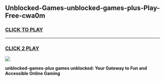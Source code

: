 
## Unblocked-Games-unblocked-games-plus-Play-Free-cwa0m
<h3>
<a href="https://premium76.site?title=unblocked-games-plus&ref=12A">CLICK TO PLAY</a></h3>
<hr>

<h3>
<a href="https://premium76.site?title=unblocked-games-plus&ref=12A">CLICK 2 PLAY</a>
  
</h3>

<a href="https://premium76.site?title=unblocked-games-plus&ref=12A"><img src="https://clearcache.store/games.png"></a>


**unblocked-games-plus games unblocked: Your Gateway to Fun and Accessible Online Gaming**
